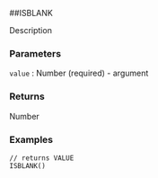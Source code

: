 ##ISBLANK

Description

### Parameters
`value` : Number (required) - argument

### Returns
Number

### Examples
```
// returns VALUE
ISBLANK()
```